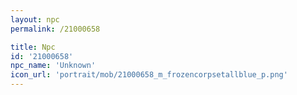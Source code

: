 ```yaml
---
layout: npc
permalink: /21000658

title: Npc
id: '21000658'
npc_name: 'Unknown'
icon_url: 'portrait/mob/21000658_m_frozencorpsetallblue_p.png'
---
```

